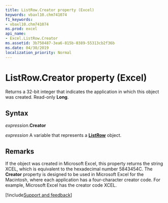 ```yaml
---
title: ListRow.Creator property (Excel)
keywords: vbaxl10.chm741074
f1_keywords:
- vbaxl10.chm741074
ms.prod: excel
api_name:
- Excel.ListRow.Creator
ms.assetid: 3b750487-3ea6-815b-0389-55313cb2f36b
ms.date: 04/30/2019
localization_priority: Normal
---
```



# ListRow.Creator property (Excel)

Returns a 32-bit integer that indicates the application in which this object was created. Read-only **Long**.


## Syntax

_expression_.**Creator**

_expression_ A variable that represents a **[ListRow](Excel.ListRow.md)** object.


## Remarks

If the object was created in Microsoft Excel, this property returns the string XCEL, which is equivalent to the hexadecimal number 5843454C. The **Creator** property is designed to be used in Microsoft Excel for the Macintosh, where each application has a four-character creator code. For example, Microsoft Excel has the creator code XCEL.




[!include[Support and feedback](~/includes/feedback-boilerplate.md)]